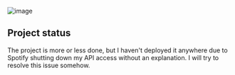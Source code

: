 ![image](https://github.com/TatuLaras/merge-your-music/assets/34749827/3412c276-5a13-4ca6-a2f4-df7008896d7f)

## Project status
The project is more or less done, but I haven't deployed it anywhere due to Spotify shutting down my API access without an explanation. I will try to resolve this issue somehow. 
